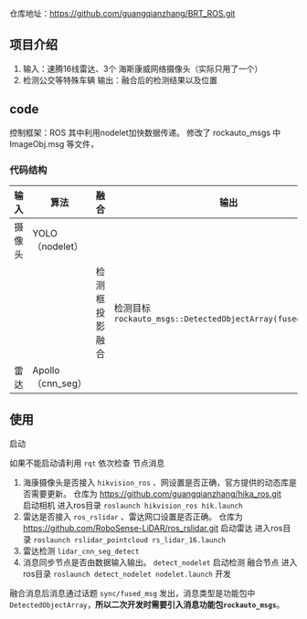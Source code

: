 仓库地址：https://github.com/guangqianzhang/BRT_ROS.git
## 项目介绍
1. 输入：速腾16线雷达、3个 海斯康威网络摄像头（实际只用了一个）
2. 检测公交等特殊车辆 输出：融合后的检测结果以及位置 

## code
控制框架：ROS
其中利用nodelet加快数据传递。
修改了 rockauto_msgs 中 ImageObj.msg 等文件， 
### 代码结构

|  输入   | 算法  | 融合 |输出|
|  ----  | ----  |----|----|
| 摄像头  | YOLO（nodelet） | |  |
|| |检测框投影融合|检测目标 `rockauto_msgs::DetectedObjectArray(fused_objects)`|
| 雷达  | Apollo（cnn_seg） | ||

## 使用 

 启动
    
    
    
   

如果不能启动请利用  `rqt` 依次检查 节点消息
1. 海康摄像头是否接入 `hikvision_ros` 、网设置是否正确，官方提供的动态库是否需要更新。
    仓库为  https://github.com/guangqianzhang/hika_ros.git  
    启动相机  进入ros目录 `roslaunch hikvision_ros hik.launch`
2. 雷达是否接入  `ros_rslidar` 、雷达网口设置是否正确。
    仓库为 https://github.com/RoboSense-LiDAR/ros_rslidar.git
    启动雷达  进入ros目录 `roslaunch rslidar_pointcloud rs_lidar_16.launch`
3. 雷达检测  `lidar_cnn_seg_detect`
4. 消息同步节点是否由数据输入输出。 `detect_nodelet`
    启动检测 融合节点 进入ros目录  `roslaunch detect_nodelet nodelet.launch`
 开发

融合消息后消息通过话题 `sync/fused_msg` 发出，消息类型是功能包中`DetectedObjectArray`，**所以二次开发时需要引入消息功能包`rockauto_msgs`**。

